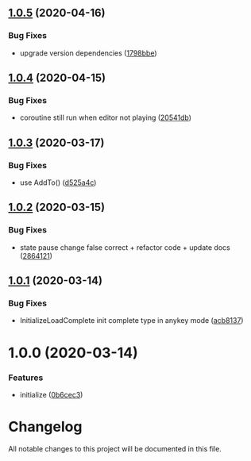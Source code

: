 ## [1.0.5](https://github.com/worldreaver/Loader/compare/1.0.4...1.0.5) (2020-04-16)


### Bug Fixes

* upgrade version dependencies ([1798bbe](https://github.com/worldreaver/Loader/commit/1798bbea700c54770c45df12ac01ebdd05c6bc4c))

## [1.0.4](https://github.com/worldreaver/Loader/compare/1.0.3...1.0.4) (2020-04-15)


### Bug Fixes

* coroutine still run when editor not playing ([20541db](https://github.com/worldreaver/Loader/commit/20541db963f44dd17ce65112d0d0e90cc134364c))

## [1.0.3](https://github.com/worldreaver/Loader/compare/1.0.2...1.0.3) (2020-03-17)


### Bug Fixes

* use AddTo() ([d525a4c](https://github.com/worldreaver/Loader/commit/d525a4c5f50161eda69b10770a084381c6ed7d25))

## [1.0.2](https://github.com/worldreaver/Loader/compare/1.0.1...1.0.2) (2020-03-15)


### Bug Fixes

* state pause change false correct + refactor code + update docs ([2864121](https://github.com/worldreaver/Loader/commit/286412166bce596ccec407475f5b043c092642a3))

## [1.0.1](https://github.com/worldreaver/Loader/compare/1.0.0...1.0.1) (2020-03-14)


### Bug Fixes

* InitializeLoadComplete init complete type in anykey mode ([acb8137](https://github.com/worldreaver/Loader/commit/acb8137c3061f52926caeab7e109b1c49daed8bd))

# 1.0.0 (2020-03-14)


### Features

* initialize ([0b6cec3](https://github.com/worldreaver/Loader/commit/0b6cec3625c819ede0f064fcea689fa2ab0a52ee))

# Changelog
All notable changes to this project will be documented in this file.
